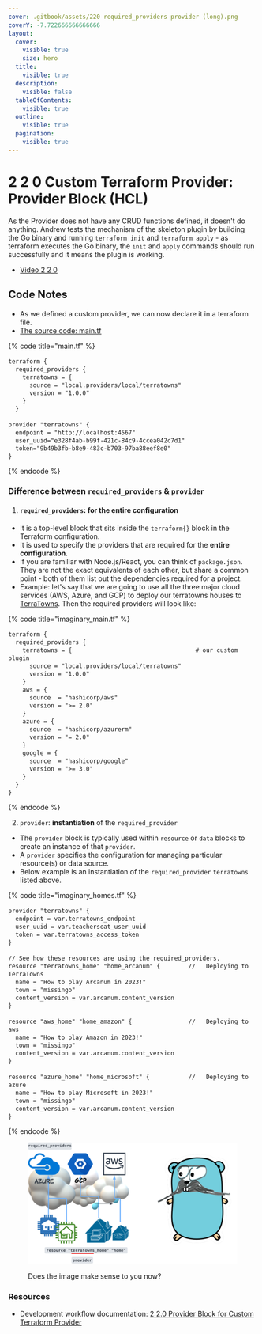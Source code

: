 ```yaml
---
cover: .gitbook/assets/220 required_providers provider (long).png
coverY: -7.722666666666666
layout:
  cover:
    visible: true
    size: hero
  title:
    visible: true
  description:
    visible: false
  tableOfContents:
    visible: true
  outline:
    visible: true
  pagination:
    visible: true
---
```


# 2 2 0 Custom Terraform Provider: Provider Block (HCL)

As the Provider does not have any CRUD functions defined, it doesn't do anything. Andrew tests the mechanism of the skeleton plugin by building the Go binary and running `terraform init` and `terraform apply` - as terraform executes the Go binary, the `init` and `apply` commands should run successfully and it means the plugin is working.&#x20;

* [Video 2 2 0](https://www.youtube.com/watch?v=PivvxGseOwk\&list=PLBfufR7vyJJ4q5YCPl4o2XAzGRZUjuD-A\&index=53\&ab\_channel=ExamPro)



## Code Notes

* As we defined a custom provider, we can now declare it in a terraform file.&#x20;
* [The source code: main.tf](https://github.com/omenking/terraform-beginner-bootcamp-2023/blob/2.2.0/main.tf)

{% code title="main.tf" %}
```hcl
terraform {
  required_providers {
    terratowns = {
      source = "local.providers/local/terratowns"
      version = "1.0.0"
    }
  }

provider "terratowns" {
  endpoint = "http://localhost:4567"
  user_uuid="e328f4ab-b99f-421c-84c9-4ccea042c7d1" 
  token="9b49b3fb-b8e9-483c-b703-97ba88eef8e0"
}
```
{% endcode %}

### Difference between `required_providers` & `provider`

1. #### `required_providers`: for the entire **configuration**

* It is a top-level block that sits inside the `terraform{}` block in the Terraform configuration.
* It is used to specify the providers that are required for the **entire configuration**.
* If you are familiar with Node.js/React, you can think of `package.json`. They are not the exact equivalents of each other, but share a common point - both of them list out the dependencies required for a project.&#x20;
* Example: let's say that we are going to use all the three major cloud services (AWS, Azure, and GCP) to deploy our terratowns houses to [TerraTowns](https://terratowns.cloud/). Then the required providers will look like:&#x20;

{% code title="imaginary_main.tf" %}
```hcl
terraform {
  required_providers {
    terratowns = {                                   # our custom plugin 
      source = "local.providers/local/terratowns"
      version = "1.0.0"
    }
    aws = {
      source  = "hashicorp/aws"
      version = ">= 2.0"
    }
    azure = {
      source  = "hashicorp/azurerm"
      version = "= 2.0"
    }
    google = {
      source  = "hashicorp/google"
      version = ">= 3.0"
    }
  }
}
```
{% endcode %}

2. `provider`: **instantiation** of the `required_provider`

* The `provider` block is typically used within `resource` or `data` blocks to create an instance of that `provider`.&#x20;
* A `provider` specifies the configuration for managing particular resource(s) or data source.
* Below example is an instantiation of the `required_provider` `terratowns` listed above.

{% code title="imaginary_homes.tf" %}
```hcl
provider "terratowns" {
  endpoint = var.terratowns_endpoint
  user_uuid = var.teacherseat_user_uuid
  token = var.terratowns_access_token
}

// See how these resources are using the required_providers.
resource "terratowns_home" "home_arcanum" {        //   Deploying to TerraTowns
  name = "How to play Arcanum in 2023!"
  town = "missingo"
  content_version = var.arcanum.content_version
}

resource "aws_home" "home_amazon" {                //   Deploying to aws
  name = "How to play Amazon in 2023!"
  town = "missingo"
  content_version = var.arcanum.content_version
}

resource "azure_home" "home_microsoft" {           //   Deploying to azure
  name = "How to play Microsoft in 2023!"
  town = "missingo"
  content_version = var.arcanum.content_version
}
```
{% endcode %}





<figure><img src=".gitbook/assets/220 required_providers provider.png" alt=""><figcaption><p>Does the image make sense to you now?</p></figcaption></figure>

### Resources

* Development workflow documentation: [2.2.0 Provider Block for Custom Terraform Provider](https://medium.com/@gwenleigh/terraform-cloud-project-bootcamp-with-andrew-brown-2-2-0-a104a17eca9e)
